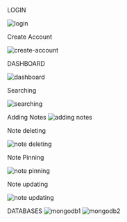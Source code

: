 LOGIN 

![login](https://github.com/anoopghm/Notes-app/assets/140532297/65e90e94-b3c1-4fbf-9164-784ed08075e3)

Create Account

![create-account](https://github.com/anoopghm/Notes-app/assets/140532297/b95aba86-3a00-4ced-8cd9-6f03b91a3a00)

DASHBOARD

![dashboard](https://github.com/anoopghm/Notes-app/assets/140532297/f99dfd44-c29c-434f-878b-db893c6b726a)

Searching

![searching](https://github.com/anoopghm/Notes-app/assets/140532297/d8709539-92c8-4bd2-8621-04f4cde3ae8b)

Adding Notes
![adding notes](https://github.com/anoopghm/Notes-app/assets/140532297/6a3f51fe-a5a8-42b3-8ff3-e551bc032a9a)

Note deleting

![note deleting](https://github.com/anoopghm/Notes-app/assets/140532297/867f8012-5c72-48a7-a74e-3501f5cd3131)

Note Pinning

![note pinning](https://github.com/anoopghm/Notes-app/assets/140532297/5b832a9e-6363-4416-8eff-119284bad8df)

Note updating

![note updating](https://github.com/anoopghm/Notes-app/assets/140532297/dbfc9d39-a94c-485e-baaa-f3bb630424ef)



DATABASES
![mongodb1](https://github.com/anoopghm/Notes-app/assets/140532297/9ecce559-221e-4f54-8e79-54dea315382d)
![mongodb2](https://github.com/anoopghm/Notes-app/assets/140532297/a250408c-c933-4feb-9951-729069b397b8)




